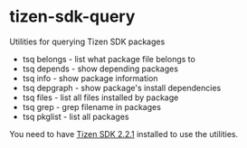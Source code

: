 tizen-sdk-query
===============

Utilities for querying Tizen SDK packages
- tsq belongs  - list what package file belongs to
- tsq depends  - show depending packages
- tsq info     - show package information
- tsq depgraph - show package's install dependencies
- tsq files    - list all files installed by package
- tsq grep     - grep filename in packages
- tsq pkglist  - list all packages

You need to have [Tizen SDK 2.2.1](https://developer.tizen.org/downloads/tizen-sdk) installed to use the utilities.

